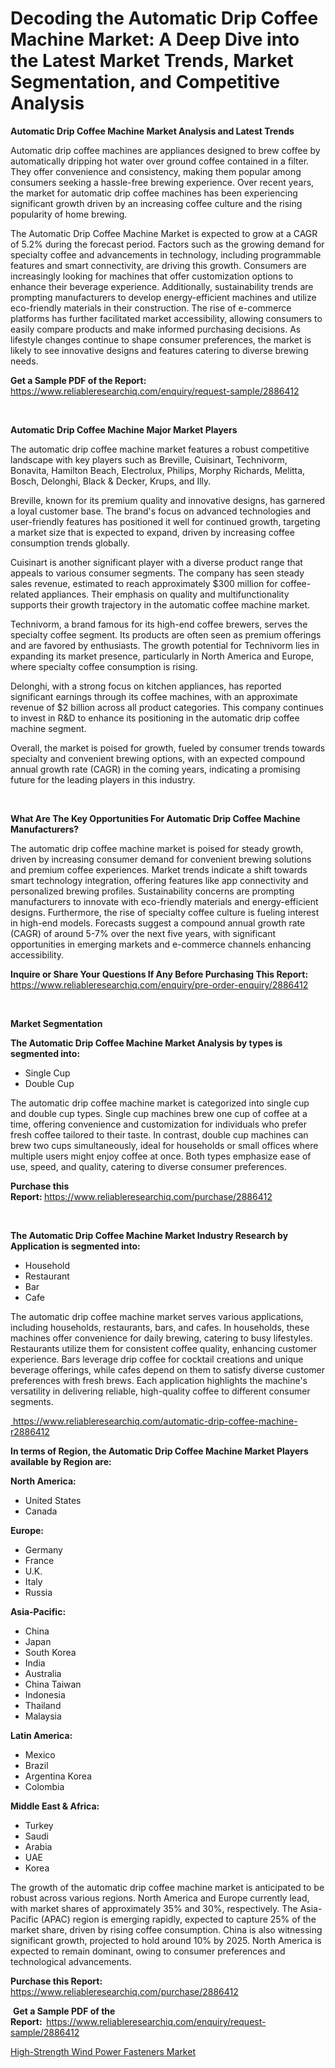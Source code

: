 <p><h1>Decoding the Automatic Drip Coffee Machine Market: A Deep Dive into the Latest Market Trends, Market Segmentation, and Competitive Analysis</h1></p><p><strong>Automatic Drip Coffee Machine Market Analysis and Latest Trends</strong></p>
<p><p>Automatic drip coffee machines are appliances designed to brew coffee by automatically dripping hot water over ground coffee contained in a filter. They offer convenience and consistency, making them popular among consumers seeking a hassle-free brewing experience. Over recent years, the market for automatic drip coffee machines has been experiencing significant growth driven by an increasing coffee culture and the rising popularity of home brewing.</p><p>The Automatic Drip Coffee Machine Market is expected to grow at a CAGR of 5.2% during the forecast period. Factors such as the growing demand for specialty coffee and advancements in technology, including programmable features and smart connectivity, are driving this growth. Consumers are increasingly looking for machines that offer customization options to enhance their beverage experience. Additionally, sustainability trends are prompting manufacturers to develop energy-efficient machines and utilize eco-friendly materials in their construction. The rise of e-commerce platforms has further facilitated market accessibility, allowing consumers to easily compare products and make informed purchasing decisions. As lifestyle changes continue to shape consumer preferences, the market is likely to see innovative designs and features catering to diverse brewing needs.</p></p>
<p><strong>Get a Sample PDF of the Report:&nbsp;</strong> <a href="https://www.reliableresearchiq.com/enquiry/request-sample/2886412?utm_campaign=2757&utm_medium=2&utm_source=Github&utm_content=ia&utm_term=13032025&utm_id=automatic-drip-coffee-machine">https://www.reliableresearchiq.com/enquiry/request-sample/2886412</a></p>
<p>&nbsp;</p>
<p><strong>Automatic Drip Coffee Machine Major Market Players</strong></p>
<p><p>The automatic drip coffee machine market features a robust competitive landscape with key players such as Breville, Cuisinart, Technivorm, Bonavita, Hamilton Beach, Electrolux, Philips, Morphy Richards, Melitta, Bosch, Delonghi, Black & Decker, Krups, and Illy. </p><p>Breville, known for its premium quality and innovative designs, has garnered a loyal customer base. The brand's focus on advanced technologies and user-friendly features has positioned it well for continued growth, targeting a market size that is expected to expand, driven by increasing coffee consumption trends globally.</p><p>Cuisinart is another significant player with a diverse product range that appeals to various consumer segments. The company has seen steady sales revenue, estimated to reach approximately $300 million for coffee-related appliances. Their emphasis on quality and multifunctionality supports their growth trajectory in the automatic coffee machine market.</p><p>Technivorm, a brand famous for its high-end coffee brewers, serves the specialty coffee segment. Its products are often seen as premium offerings and are favored by enthusiasts. The growth potential for Technivorm lies in expanding its market presence, particularly in North America and Europe, where specialty coffee consumption is rising.</p><p>Delonghi, with a strong focus on kitchen appliances, has reported significant earnings through its coffee machines, with an approximate revenue of $2 billion across all product categories. This company continues to invest in R&D to enhance its positioning in the automatic drip coffee machine segment.</p><p>Overall, the market is poised for growth, fueled by consumer trends towards specialty and convenient brewing options, with an expected compound annual growth rate (CAGR) in the coming years, indicating a promising future for the leading players in this industry.</p></p>
<p>&nbsp;</p>
<p><strong>What Are The Key Opportunities For Automatic Drip Coffee Machine Manufacturers?</strong></p>
<p><p>The automatic drip coffee machine market is poised for steady growth, driven by increasing consumer demand for convenient brewing solutions and premium coffee experiences. Market trends indicate a shift towards smart technology integration, offering features like app connectivity and personalized brewing profiles. Sustainability concerns are prompting manufacturers to innovate with eco-friendly materials and energy-efficient designs. Furthermore, the rise of specialty coffee culture is fueling interest in high-end models. Forecasts suggest a compound annual growth rate (CAGR) of around 5-7% over the next five years, with significant opportunities in emerging markets and e-commerce channels enhancing accessibility.</p></p>
<p><strong>Inquire or Share Your Questions If Any Before Purchasing This Report:</strong> <a href="https://www.reliableresearchiq.com/enquiry/pre-order-enquiry/2886412?utm_campaign=2757&utm_medium=2&utm_source=Github&utm_content=ia&utm_term=13032025&utm_id=automatic-drip-coffee-machine">https://www.reliableresearchiq.com/enquiry/pre-order-enquiry/2886412</a></p>
<p>&nbsp;</p>
<p><strong>Market Segmentation</strong></p>
<p><strong>The Automatic Drip Coffee Machine Market Analysis by types is segmented into:</strong></p>
<p><ul><li>Single Cup</li><li>Double Cup</li></ul></p>
<p><p>The automatic drip coffee machine market is categorized into single cup and double cup types. Single cup machines brew one cup of coffee at a time, offering convenience and customization for individuals who prefer fresh coffee tailored to their taste. In contrast, double cup machines can brew two cups simultaneously, ideal for households or small offices where multiple users might enjoy coffee at once. Both types emphasize ease of use, speed, and quality, catering to diverse consumer preferences.</p></p>
<p><strong>Purchase this Report:&nbsp;</strong><a href="https://www.reliableresearchiq.com/purchase/2886412?utm_campaign=2757&utm_medium=2&utm_source=Github&utm_content=ia&utm_term=13032025&utm_id=automatic-drip-coffee-machine">https://www.reliableresearchiq.com/purchase/2886412</a></p>
<p>&nbsp;</p>
<p><strong>The Automatic Drip Coffee Machine Market Industry Research by Application is segmented into:</strong></p>
<p><ul><li>Household</li><li>Restaurant</li><li>Bar</li><li>Cafe</li></ul></p>
<p><p>The automatic drip coffee machine market serves various applications, including households, restaurants, bars, and cafes. In households, these machines offer convenience for daily brewing, catering to busy lifestyles. Restaurants utilize them for consistent coffee quality, enhancing customer experience. Bars leverage drip coffee for cocktail creations and unique beverage offerings, while cafes depend on them to satisfy diverse customer preferences with fresh brews. Each application highlights the machine's versatility in delivering reliable, high-quality coffee to different consumer segments.</p></p>
<p><a href="https://www.reliableresearchiq.com/automatic-drip-coffee-machine-r2886412?utm_campaign=2757&utm_medium=2&utm_source=Github&utm_content=ia&utm_term=13032025&utm_id=automatic-drip-coffee-machine">&nbsp;https://www.reliableresearchiq.com/automatic-drip-coffee-machine-r2886412</a></p>
<p><strong>In terms of Region, the Automatic Drip Coffee Machine Market Players available by Region are:</strong></p>
<p>
    <p> <strong> North America: </strong>
        <ul>
            <li>United States</li>
            <li>Canada</li>
        </ul>
        </p> 
    <p> <strong> Europe: </strong>
        <ul>
            <li>Germany</li>
            <li>France</li>
            <li>U.K.</li>
            <li>Italy</li>
            <li>Russia</li>
        </ul>
        </p> 
    <p> <strong> Asia-Pacific: </strong>
        <ul>
            <li>China</li>
            <li>Japan</li>
            <li>South Korea</li>
            <li>India</li>
            <li>Australia</li>
            <li>China Taiwan</li>
            <li>Indonesia</li>
            <li>Thailand</li>
            <li>Malaysia</li>
        </ul>
        </p> 
    <p> <strong> Latin America: </strong>
        <ul>
            <li>Mexico</li>
            <li>Brazil</li>
            <li>Argentina Korea</li>
            <li>Colombia</li>
        </ul>
        </p> 
    <p> <strong> Middle East & Africa: </strong>
        <ul>
            <li>Turkey</li>
            <li>Saudi</li>
            <li>Arabia</li>
            <li>UAE</li>
            <li>Korea</li>
        </ul>
    </p>
    </p>
<p><p>The growth of the automatic drip coffee machine market is anticipated to be robust across various regions. North America and Europe currently lead, with market shares of approximately 35% and 30%, respectively. The Asia-Pacific (APAC) region is emerging rapidly, expected to capture 25% of the market share, driven by rising coffee consumption. China is also witnessing significant growth, projected to hold around 10% by 2025. North America is expected to remain dominant, owing to consumer preferences and technological advancements.</p></p>
<p><strong>Purchase this Report: </strong><a href="https://www.reliableresearchiq.com/purchase/2886412?utm_campaign=2757&utm_medium=2&utm_source=Github&utm_content=ia&utm_term=13032025&utm_id=automatic-drip-coffee-machine">https://www.reliableresearchiq.com/purchase/2886412</a></p>
<p>&nbsp;<strong>Get a Sample PDF of the Report:&nbsp;&nbsp;</strong><a href="https://www.reliableresearchiq.com/enquiry/request-sample/2886412?utm_campaign=2757&utm_medium=2&utm_source=Github&utm_content=ia&utm_term=13032025&utm_id=automatic-drip-coffee-machine">https://www.reliableresearchiq.com/enquiry/request-sample/2886412</a></p>
<p><strong></strong></p>
<p><p><a href="https://github.com/arvelm4nthig/Market-Research-Report-List-1/blob/main/high-strength-wind-power-fasteners-market.md?utm_campaign=2757&utm_medium=2&utm_source=Github&utm_content=ia&utm_term=13032025&utm_id=automatic-drip-coffee-machine">High-Strength Wind Power Fasteners Market</a></p></p>